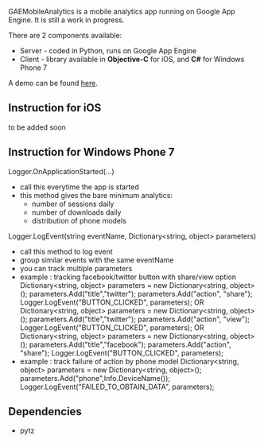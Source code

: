 GAEMobileAnalytics is a mobile analytics app running on Google App Engine. It is still a work in progress.

There are 2 components available:
* Server - coded in Python, runs on Google App Engine
* Client - library available in **Objective-C** for iOS, and **C#** for Windows Phone 7

A demo can be found [here](http://www.honcheng.com/2010/11/Open-Source-Analytics-App-on-AppEngine---GAEMobileAnalytics). 

## Instruction for iOS
to be added soon

## Instruction for Windows Phone 7

Logger.OnApplicationStarted(...)

* call this everytime the app is started
* this method gives the bare minimum analytics:
  * number of sessions daily
  * number of downloads daily
  * distribution of phone models

Logger.LogEvent(string eventName, Dictionary<string, object> parameters)

* call this method to log event
* group similar events with the same eventName
* you can track multiple parameters 
* example : tracking facebook/twitter button with share/view option
   Dictionary<string, object> parameters = new Dictionary<string, object>();
   parameters.Add("title","twitter");
   parameters.Add("action", "share");
   Logger.LogEvent("BUTTON_CLICKED", parameters);
   OR 
   Dictionary<string, object> parameters = new Dictionary<string, object>();
   parameters.Add("title","twitter");
   parameters.Add("action", "view");
   Logger.LogEvent("BUTTON_CLICKED", parameters);
   OR
   Dictionary<string, object> parameters = new Dictionary<string, object>();
   parameters.Add("title","facebook");
   parameters.Add("action", "share");
   Logger.LogEvent("BUTTON_CLICKED", parameters);
* example : track failure of action by phone model
   Dictionary<string, object> parameters = new Dictionary<string, object>();
   parameters.Add("phone",Info.DeviceName());
   Logger.LogEvent("FAILED_TO_OBTAIN_DATA", parameters);

## Dependencies

* pytz

